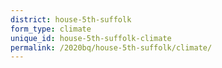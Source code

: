 ```yaml
---
district: house-5th-suffolk
form_type: climate
unique_id: house-5th-suffolk-climate
permalink: /2020bq/house-5th-suffolk/climate/
---
```

